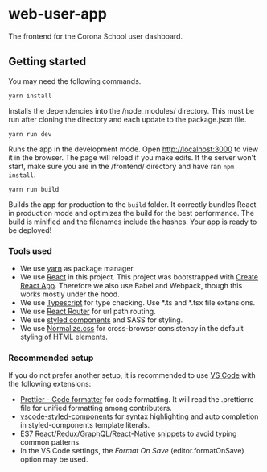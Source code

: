 # web-user-app

The frontend for the Corona School user dashboard.


## Getting started

You may need the following commands.

`yarn install`

Installs the dependencies into the /node_modules/ directory. This must be run after cloning the directory and each update to the package.json file.

`yarn run dev`

Runs the app in the development mode. Open [http://localhost:3000](http://localhost:3000) to view it in the browser. The page will reload if you make edits. If the server won't start, make sure you are in the /frontend/ directory and have ran `npm install`.

`yarn run build`

Builds the app for production to the `build` folder. It correctly bundles React in production mode and optimizes the build for the best performance. The build is minified and the filenames include the hashes. Your app is ready to be deployed!

### Tools used

- We use [yarn](https://yarnpkg.com/) as package manager.
- We use [React](https://reactjs.org/) in this project. This project was bootstrapped with [Create React App](https://create-react-app.dev/). Therefore we also use Babel and Webpack, though this works mostly under the hood.
- We use [Typescript](https://www.typescriptlang.org/) for type checking. Use \*.ts and \*.tsx file extensions.
- We use [React Router](https://reacttraining.com/react-router/web) for url path routing.
- We use [styled components](https://styled-components.com/) and SASS for styling.
- We use [Normalize.css](https://necolas.github.io/normalize.css) for cross-browser consistency in the default styling of HTML elements.

### Recommended setup

If you do not prefer another setup, it is recommended to use [VS Code](https://code.visualstudio.com/) with the following extensions:
- [Prettier - Code formatter](https://marketplace.visualstudio.com/items?itemName=esbenp.prettier-vscode) for code formatting. It will read the .prettierrc file for unified formatting among contributers.
- [vscode-styled-components](https://marketplace.visualstudio.com/items?itemName=jpoissonnier.vscode-styled-components) for syntax highlighting and auto completion in styled-components template literals.
- [ES7 React/Redux/GraphQL/React-Native snippets](https://marketplace.visualstudio.com/items?itemName=dsznajder.es7-react-js-snippets) to avoid typing common patterns.
- In the VS Code settings, the _Format On Save_ (editor.formatOnSave) option may be used.
